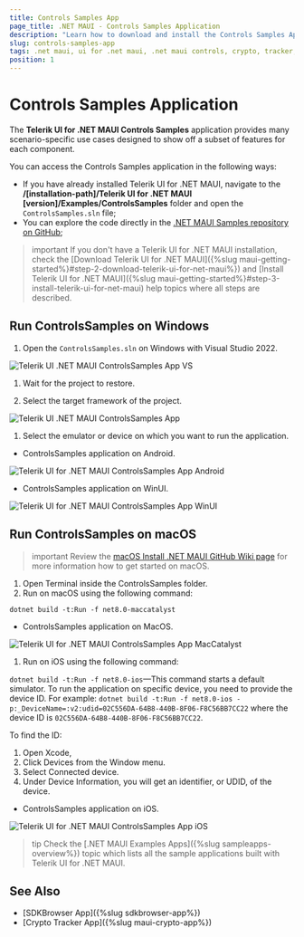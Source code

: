 ```yaml
---
title: Controls Samples App
page_title: .NET MAUI - Controls Samples Application
description: "Learn how to download and install the Controls Samples App and check out the Telerik UI for .NET MAUI controls library."
slug: controls-samples-app
tags: .net maui, ui for .net maui, .net maui controls, crypto, tracker, application
position: 1
---
```


# Controls Samples Application

The **Telerik UI for .NET MAUI Controls Samples** application provides many scenario-specific use cases designed to show off a subset of features for each component.

You can access the Controls Samples application in the following ways:

* If you have already installed Telerik UI for .NET MAUI, navigate to the **/[installation-path]/Telerik UI for .NET MAUI [version]/Examples/ControlsSamples** folder and open the `ControlsSamples.sln` file;
* You can explore the code directly in the [.NET MAUI Samples repository on GitHub](https://github.com/telerik/maui-samples/tree/main/Samples);

>important If you don't have a Telerik UI for .NET MAUI installation, check the [Download Telerik UI for .NET MAUI]({%slug maui-getting-started%}#step-2-download-telerik-ui-for-net-maui%}) and [Install Telerik UI for .NET MAUI]({%slug maui-getting-started%}#step-3-install-telerik-ui-for-net-maui) help topics where all steps are described. 

## Run ControlsSamples on Windows

1. Open the `ControlsSamples.sln` on Windows with Visual Studio 2022.

  ![Telerik UI .NET MAUI ControlsSamples App VS](images/controlssamples_structure.png)

1. Wait for the project to restore.

1. Select the target framework of the project.

  ![Telerik UI .NET MAUI ControlsSamples App](images/sampleapps-visual-studio.png)

1. Select the emulator or device on which you want to run the application.
	
 * ControlsSamples application on Android.

  ![Telerik UI for .NET MAUI ControlsSamples App Android](images/controlssamples_android.png)
	
 * ControlsSamples application on WinUI.

  ![Telerik UI for .NET MAUI ControlsSamples App WinUI](images/controlssamples-winui.png)

## Run ControlsSamples on macOS

>important Review the [macOS Install .NET MAUI GitHub Wiki page](https://github.com/dotnet/maui/wiki/macOS-Install) for more information how to get started on macOS. 

1. Open Terminal inside the ControlsSamples folder.
1. Run on macOS using the following command:

 `dotnet build -t:Run -f net8.0-maccatalyst`
 
 * ControlsSamples application on MacOS.
	
  ![Telerik UI for .NET MAUI ControlsSamples App MacCatalyst](images/controlssamples-mac.png)

1. Run on iOS using the following command:

 `dotnet build -t:Run -f net8.0-ios`&mdash;This command starts a default simulator. To run the application on specific device, you need to provide the device ID. For example: `dotnet build -t:Run -f net8.0-ios -p:_DeviceName=:v2:udid=02C556DA-64B8-440B-8F06-F8C56BB7CC22` where the device ID is `02C556DA-64B8-440B-8F06-F8C56BB7CC22`. 
 
 To find the ID: 
  1. Open Xcode, 
  2. Click Devices from the Window menu. 
  3. Select Connected device. 
  4. Under Device Information, you will get an identifier, or UDID, of the device. 

 * ControlsSamples application on iOS.

  ![Telerik UI for .NET MAUI ControlsSamples App iOS](images/controlssamples-iphone.png)

  >tip Check the [.NET MAUI Examples Apps]({%slug sampleapps-overview%}) topic which lists all the sample applications built with Telerik UI for .NET MAUI.

## See Also

- [SDKBrowser App]({%slug sdkbrowser-app%})
- [Crypto Tracker App]({%slug maui-crypto-app%})
